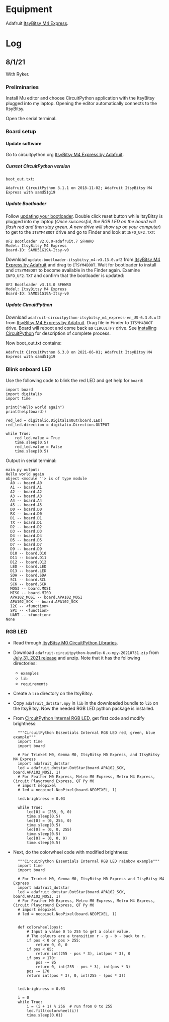 # Equipment


Adafruit [ItsyBitsy M4 Express](https://www.adafruit.com/product/3800).


# Log

## 8/1/21

With Ryker.

### Preliminaries

Install Mu editor and choose CircuitPython application with the ItsyBitsy plugged into my laptop. Opening the editor automatically connects to the ItsyBitsy.

Open the serial terminal.

### Board setup

#### Update software

Go to circuitpython.org [ItsyBitsy M4 Express by Adafruit](https://circuitpython.org/board/itsybitsy_m4_express/).

##### Current CircuitPython version

`boot_out.txt`:

    Adafruit CircuitPython 3.1.1 on 2018-11-02; Adafruit ItsyBitsy M4 Express with samd51g19

##### Update Bootloader

Follow [updating your bootloader](https://learn.adafruit.com/introducing-adafruit-itsybitsy-m4/update-the-uf2-bootloader#updating-your-bootloader-3061298-2). Double click reset button while ItsyBitsy is plugged into my laptop (*Once successful, the RGB LED on the board will flash red and then stay green. A new drive will show up on your computer*) to get to the `ITSYM4BOOT` drive and go to Finder and look at `INFO_UF2.TXT`:

    UF2 Bootloader v2.0.0-adafruit.7 SFHWRO
    Model: ItsyBitsy M4 Express
    Board-ID: SAMD51G19A-Itsy-v0

Download `update-bootloader-itsybitsy_m4-v3.13.0.uf2` from [ItsyBitsy M4 Express by Adafruit](https://circuitpython.org/board/itsybitsy_m4_express/) and drag to `ITSYM4BOOT`. Wait for bootloader to install and `ITSYM4BOOT` to become available in the Finder again. Examine `INFO_UF2.TXT` and confirm that the bootloader is updated:

    UF2 Bootloader v3.13.0 SFHWRO
    Model: ItsyBitsy M4 Express
    Board-ID: SAMD51G19A-Itsy-v0

##### Update CircuitPython

Download `adafruit-circuitpython-itsybitsy_m4_express-en_US-6.3.0.uf2` from [ItsyBitsy M4 Express by Adafruit](https://circuitpython.org/board/itsybitsy_m4_express/). Drag file in Finder to `ITSYM4BOOT` drive. Board will reboot and come back as `CIRCUITPY` drive. See [Installing CircuitPython](https://learn.adafruit.com/welcome-to-circuitpython/installing-circuitpython) for description of complete process.

Now boot_out.txt contains:

    Adafruit CircuitPython 6.3.0 on 2021-06-01; Adafruit ItsyBitsy M4 Express with samd51g19


### Blink onboard LED

Use the following code to blink the red LED and get help for `board`:

    import board
    import digitalio
    import time
    
    print("Hello world again")
    print(help(board))
    
    red_led = digitalio.DigitalInOut(board.LED)
    red_led.direction = digitalio.Direction.OUTPUT
    
    while True:
        red_led.value = True
        time.sleep(0.5)
        red_led.value = False
        time.sleep(0.5)
        
Output in serial terminal:

    main.py output:
    Hello world again
    object <module ''> is of type module
      A0 -- board.A0
      A1 -- board.A1
      A2 -- board.A2
      A3 -- board.A3
      A4 -- board.A4
      A5 -- board.A5
      D0 -- board.D0
      RX -- board.D0
      D1 -- board.D1
      TX -- board.D1
      D2 -- board.D2
      D3 -- board.D3
      D4 -- board.D4
      D5 -- board.D5
      D7 -- board.D7
      D9 -- board.D9
      D10 -- board.D10
      D11 -- board.D11
      D12 -- board.D12
      LED -- board.LED
      D13 -- board.LED
      SDA -- board.SDA
      SCL -- board.SCL
      SCK -- board.SCK
      MOSI -- board.MOSI
      MISO -- board.MISO
      APA102_MOSI -- board.APA102_MOSI
      APA102_SCK -- board.APA102_SCK
      I2C -- <function>
      SPI -- <function>
      UART -- <function>
    None

### RGB LED

- Read through [ItsyBitsy M0 CircuitPython Libraries](https://learn.adafruit.com/introducing-itsy-bitsy-m0/circuitpython-libraries).
- Download `adafruit-circuitpython-bundle-6.x-mpy-20210731.zip` from [July 31, 2021 release](https://github.com/adafruit/Adafruit_CircuitPython_Bundle/releases/tag/20210731) and unzip. Note that it has the following directories:
    - `examples`
    - `lib`
    - `requirements`
- Create a `lib` directory on the ItsyBitsy.
- Copy `adafruit_dotstar.mpy` in `lib` in the downloaded bundle to `lib` on the ItsyBitsy. Now the needed RGB LED python package is installed.
- From [CircuitPython Internal RGB LED](https://learn.adafruit.com/introducing-itsy-bitsy-m0/circuitpython-internal-rgb-led), get first code and modify brightness:
        
        """CircuitPython Essentials Internal RGB LED red, green, blue example"""
        import time
        import board
        
        # For Trinket M0, Gemma M0, ItsyBitsy M0 Express, and ItsyBitsy M4 Express
        import adafruit_dotstar
        led = adafruit_dotstar.DotStar(board.APA102_SCK, board.APA102_MOSI, 1)
        # For Feather M0 Express, Metro M0 Express, Metro M4 Express, Circuit Playground Express, QT Py M0
        # import neopixel
        # led = neopixel.NeoPixel(board.NEOPIXEL, 1)
        
        led.brightness = 0.03
        
        while True:
            led[0] = (255, 0, 0)
            time.sleep(0.5)
            led[0] = (0, 255, 0)
            time.sleep(0.5)
            led[0] = (0, 0, 255)
            time.sleep(0.5)
            led[0] = (0, 0, 0)
            time.sleep(0.5)
    
- Next, do the colorwheel code with modified brightness:

        """CircuitPython Essentials Internal RGB LED rainbow example"""
        import time
        import board
        
        # For Trinket M0, Gemma M0, ItsyBitsy M0 Express and ItsyBitsy M4 Express
        import adafruit_dotstar
        led = adafruit_dotstar.DotStar(board.APA102_SCK, board.APA102_MOSI, 1)
        # For Feather M0 Express, Metro M0 Express, Metro M4 Express, Circuit Playground Express, QT Py M0
        # import neopixel
        # led = neopixel.NeoPixel(board.NEOPIXEL, 1)
        
        
        def colorwheel(pos):
            # Input a value 0 to 255 to get a color value.
            # The colours are a transition r - g - b - back to r.
            if pos < 0 or pos > 255:
                return 0, 0, 0
            if pos < 85:
                return int(255 - pos * 3), int(pos * 3), 0
            if pos < 170:
                pos -= 85
                return 0, int(255 - pos * 3), int(pos * 3)
            pos -= 170
            return int(pos * 3), 0, int(255 - (pos * 3))
        
        
        led.brightness = 0.03
        
        i = 0
        while True:
            i = (i + 1) % 256  # run from 0 to 255
            led.fill(colorwheel(i))
            time.sleep(0.01)
    


